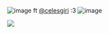 ![image](https://github.com/ILOVETHESILENCE/ILOVETHESILENCE/assets/130368751/59a61008-02a3-4d1f-8aef-59e14ec58faf)
            ft  [@celesgiri](https://github.com/celesgiri) :3
            ![image](https://github.com/ILOVETHESILENCE/ILOVETHESILENCE/assets/130368751/472d9907-3107-4b61-8e8c-1b0b6215193e)


![](https://media.discordapp.net/attachments/903364339464044575/1101864835970498580/9EE3D060-5C34-4447-AF2D-62B1301EFFB0.gif)
